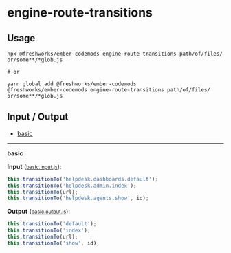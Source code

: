 # engine-route-transitions


## Usage

```
npx @freshworks/ember-codemods engine-route-transitions path/of/files/ or/some**/*glob.js

# or

yarn global add @freshworks/ember-codemods
@freshworks/ember-codemods engine-route-transitions path/of/files/ or/some**/*glob.js
```

## Input / Output

<!--FIXTURES_TOC_START-->
* [basic](#basic)
<!--FIXTURES_TOC_END-->

<!--FIXTURES_CONTENT_START-->
---
<a id="basic">**basic**</a>

**Input** (<small>[basic.input.js](transforms/engine-route-transitions/__testfixtures__/basic.input.js)</small>):
```js
this.transitionTo('helpdesk.dashboards.default');
this.transitionTo('helpdesk.admin.index');
this.transitionTo(url);
this.transitionTo('helpdesk.agents.show', id);

```

**Output** (<small>[basic.output.js](transforms/engine-route-transitions/__testfixtures__/basic.output.js)</small>):
```js
this.transitionTo('default');
this.transitionTo('index');
this.transitionTo(url);
this.transitionTo('show', id);

```
<!--FIXTURES_CONTENT_END-->